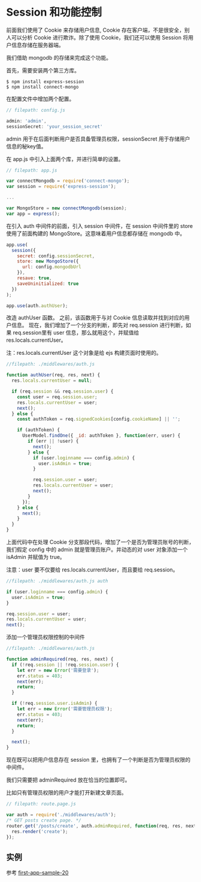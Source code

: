 # Session 和功能控制

前面我们使用了 Cookie 来存储用户信息, Cookie 存在客户端，不是很安全，别人可以分析 Cookie 进行欺诈。除了使用 Cookie，我们还可以使用 Session 将用户信息存储在服务器端。

我们借助 mongodb 的存储来完成这个功能。

首先，需要安装两个第三方库。

```
$ npm install express-session
$ npm install connect-mongo
```

在配置文件中增加两个配置。

```js
// filepath: config.js

admin: 'admin',
sessionSecret: 'your_session_secret'
```

admin 用于在后面判断用户是否具备管理员权限，sessionSecret 用于存储用户信息的秘key值。

在 app.js 中引入上面两个库，并进行简单的设置。

```js
// filepath: app.js

var connectMongodb = require('connect-mongo');
var session = require('express-session');

...

var MongoStore = new connectMongodb(session);
var app = express();
```

在引入 auth 中间件的前面，引入 session 中间件，在 session 中间件里的 store 使用了前面构建的 MongoStore。这意味着用户信息都存储在 mongodb 中。

```js
app.use(
  session({
    secret: config.sessionSecret,
    store: new MongoStore({
      url: config.mongodbUrl
    }),
    resave: true,
    saveUninitialized: true
  })
);

app.use(auth.authUser);
```

改造 authUser 函数。
之前，该函数用于与对 Cookie 信息读取并找到对应的用户信息。
现在，我们增加了一个分支的判断，即先对 req.session 进行判断，如果 req.session里有 user 信息，那么就用这个，并赋值给 res.locals.currentUser。

注：res.locals.currentUser 这个对象是给 ejs 构建页面时使用的。

```js
//filepath: ./middlewares/auth.js

function authUser(req, res, next) {
  res.locals.currentUser = null;

  if (req.session && req.session.user) {
    const user = req.session.user;
    res.locals.currentUser = user;
    next();
  } else {
    const authToken = req.signedCookies[config.cookieName] || '';

    if (authToken) {
      UserModel.findOne({ _id: authToken }, function(err, user) {
        if (err || !user) {
          next();
        } else {
          if (user.loginname === config.admin) {
            user.isAdmin = true;
          }

          req.session.user = user;
          res.locals.currentUser = user;
          next();
        }
      });
    } else {
      next();
    }
  }
}
```

上面代码中在处理 Cookie 分支那段代码，增加了一个是否为管理员账号的判断，我们假定 config 中的 admin 就是管理员账户。并动态的对 user 对象添加一个 isAdmin 并赋值为 true。

注意：user 要不仅要给 res.locals.currentUser，而且要给 req.session。

```js
//filepath: ./middlewares/auth.js auth

if (user.loginname === config.admin) {
  user.isAdmin = true;
}

req.session.user = user;
res.locals.currentUser = user;
next();
```

添加一个管理员权限控制的中间件

```js
//filepath: ./middlewares/auth.js

function adminRequired(req, res, next) {
  if (!req.session || !req.session.user) {
    let err = new Error('需要登录');
    err.status = 403;
    next(err);
    return;
  }

  if (!req.session.user.isAdmin) {
    let err = new Error('需要管理员权限');
    err.status = 403;
    next(err);
    return;
  }

  next();
}
```

现在既可以把用户信息存在 session 里，也拥有了一个判断是否为管理员权限的中间件。

我们只需要把 adminRequired 放在恰当的位置即可。

比如只有管理员权限的用户才能打开新建文章页面。

```js
// filepath: route.page.js

var auth = require('./middlewares/auth');
/* GET posts create page. */
router.get('/posts/create', auth.adminRequired, function(req, res, next) {
  res.render('create');
});
```

## 实例

参考 [first-app-sample-20](https://github.com/xugy0926/learn-webapp-sample/tree/master/first-app-sample-20)

